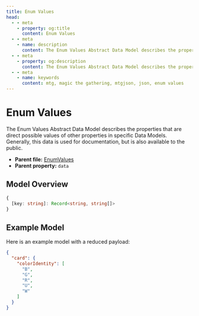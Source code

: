 ```yaml
---
title: Enum Values
head:
  - - meta
    - property: og:title
      content: Enum Values
  - - meta
    - name: description
      content: The Enum Values Abstract Data Model describes the properties that are direct possible values of other properties in specific Data Models. Generally, this data is used for documentation, but is also available to the public.
  - - meta
    - property: og:description
      content: The Enum Values Abstract Data Model describes the properties that are direct possible values of other properties in specific Data Models. Generally, this data is used for documentation, but is also available to the public.
  - - meta
    - name: keywords
      content: mtg, magic the gathering, mtgjson, json, enum values
---
```


# Enum Values

The Enum Values Abstract Data Model describes the properties that are direct possible values of other properties in specific Data Models. Generally, this data is used for documentation, but is also available to the public.

- **Parent file:** [EnumValues](/downloads/all-files/#enumvalues)
- **Parent property:** `data`

## Model Overview

```TypeScript
{
  [key: string]: Record<string, string[]>
}
```

## Example Model

Here is an example model with a reduced payload:

```JSON
{
  "card": {
    "colorIdentity": [
      "B",
      "G",
      "R",
      "U",
      "W"
    ]
  }
}
```

